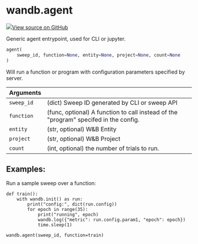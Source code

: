 # wandb.agent

[![](https://www.tensorflow.org/images/GitHub-Mark-32px.png)View source on GitHub](https://www.github.com/wandb/client/tree/v0.12.2/wandb/wandb_agent.py#L526-L572)

Generic agent entrypoint, used for CLI or jupyter.

```python
agent(
    sweep_id, function=None, entity=None, project=None, count=None
)
```

Will run a function or program with configuration parameters specified by server.

| Arguments  |                                                                                      |
| ---------- | ------------------------------------------------------------------------------------ |
| `sweep_id` | (dict) Sweep ID generated by CLI or sweep API                                        |
| `function` | (func, optional) A function to call instead of the "program" specifed in the config. |
| `entity`   | (str, optional) W\&B Entity                                                          |
| `project`  | (str, optional) W\&B Project                                                         |
| `count`    | (int, optional) the number of trials to run.                                         |

## Examples:

Run a sample sweep over a function:

```
def train():
    with wandb.init() as run:
        print("config:", dict(run.config))
        for epoch in range(35):
            print("running", epoch)
            wandb.log({"metric": run.config.param1, "epoch": epoch})
            time.sleep(1)

wandb.agent(sweep_id, function=train)
```
